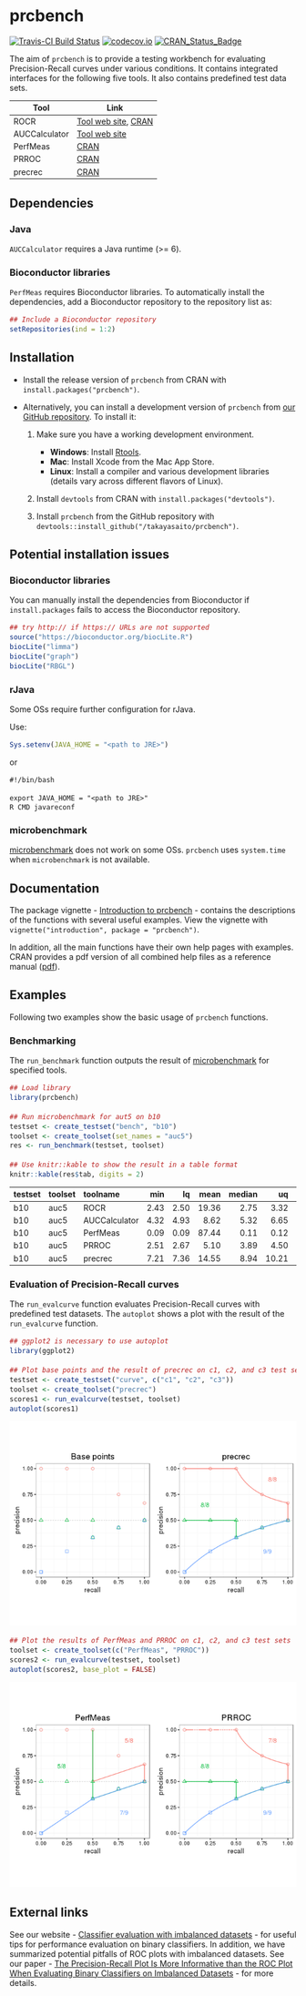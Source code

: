prcbench
========

[![Travis-CI Build Status](https://travis-ci.org/takayasaito/prcbench.svg?branch=master)](https://travis-ci.org/takayasaito/prcbench) [![codecov.io](https://codecov.io/github/takayasaito/prcbench/coverage.svg?branch=master)](https://codecov.io/github/takayasaito/prcbench?branch=master) [![CRAN\_Status\_Badge](http://www.r-pkg.org/badges/version/prcbench)](http://cran.r-project.org/package=prcbench)

The aim of `prcbench` is to provide a testing workbench for evaluating Precision-Recall curves under various conditions. It contains integrated interfaces for the following five tools. It also contains predefined test data sets.

| Tool          | Link                                                                                               |
|---------------|----------------------------------------------------------------------------------------------------|
| ROCR          | [Tool web site](http://rocr.bioinf.mpi-sb.mpg.de), [CRAN](https://cran.r-project.org/package=ROCR) |
| AUCCalculator | [Tool web site](http://mark.goadrich.com/programs/AUC)                                             |
| PerfMeas      | [CRAN](https://cran.r-project.org/package=PerfMeas)                                                |
| PRROC         | [CRAN](https://cran.r-project.org/package=PRROC)                                                   |
| precrec       | [CRAN](https://cran.r-project.org/package=precrec)                                                 |

Dependencies
------------

### Java

`AUCCalculator` requires a Java runtime (\>= 6).

### Bioconductor libraries

`PerfMeas` requires Bioconductor libraries. To automatically install the dependencies, add a Bioconductor repository to the repository list as:

``` r
## Include a Bioconductor repository
setRepositories(ind = 1:2)
```

Installation
------------

-   Install the release version of `prcbench` from CRAN with `install.packages("prcbench")`.

-   Alternatively, you can install a development version of `prcbench` from [our GitHub repository](https://github.com/takayasaito/prcbench). To install it:

    1.  Make sure you have a working development environment.
        -   **Windows**: Install [Rtools](http://cran.r-project.org/bin/windows/Rtools/).
        -   **Mac**: Install Xcode from the Mac App Store.
        -   **Linux**: Install a compiler and various development libraries (details vary across different flavors of Linux).

    2.  Install `devtools` from CRAN with `install.packages("devtools")`.

    3.  Install `prcbench` from the GitHub repository with `devtools::install_github("/takayasaito/prcbench")`.

Potential installation issues
-----------------------------

### Bioconductor libraries

You can manually install the dependencies from Bioconductor if `install.packages` fails to access the Bioconductor repository.

``` r
## try http:// if https:// URLs are not supported
source("https://bioconductor.org/biocLite.R")
biocLite("limma")
biocLite("graph")
biocLite("RBGL")
```

### rJava

Some OSs require further configuration for rJava.

Use:

``` r
Sys.setenv(JAVA_HOME = "<path to JRE>")
```

or

    #!/bin/bash

    export JAVA_HOME = "<path to JRE>"
    R CMD javareconf

### microbenchmark

[microbenchmark](https://cran.r-project.org/package=microbenchmark) does not work on some OSs. `prcbench` uses `system.time` when `microbenchmark` is not available.

Documentation
-------------

The package vignette - [Introduction to prcbench](https://cran.r-project.org/web/packages/prcbench/vignettes/introduction.html) - contains the descriptions of the functions with several useful examples. View the vignette with `vignette("introduction", package = "prcbench")`.

In addition, all the main functions have their own help pages with examples. CRAN provides a pdf version of all combined help files as a reference manual ([pdf](https://cran.r-project.org/web/packages/prcbench/prcbench.pdf)).

Examples
--------

Following two examples show the basic usage of `prcbench` functions.

### Benchmarking

The `run_benchmark` function outputs the result of [microbenchmark](https://cran.r-project.org/package=microbenchmark) for specified tools.

``` r
## Load library
library(prcbench)

## Run microbenchmark for aut5 on b10
testset <- create_testset("bench", "b10")
toolset <- create_toolset(set_names = "auc5")
res <- run_benchmark(testset, toolset)

## Use knitr::kable to show the result in a table format
knitr::kable(res$tab, digits = 2)
```

| testset | toolset | toolname      |   min|    lq|   mean|  median|     uq|     max|  neval|
|:--------|:--------|:--------------|-----:|-----:|------:|-------:|------:|-------:|------:|
| b10     | auc5    | ROCR          |  2.43|  2.50|  19.36|    2.75|   3.32|   85.81|      5|
| b10     | auc5    | AUCCalculator |  4.32|  4.93|   8.62|    5.32|   6.65|   21.90|      5|
| b10     | auc5    | PerfMeas      |  0.09|  0.09|  87.44|    0.11|   0.12|  436.78|      5|
| b10     | auc5    | PRROC         |  2.51|  2.67|   5.10|    3.89|   4.50|   11.91|      5|
| b10     | auc5    | precrec       |  7.21|  7.36|  14.55|    8.94|  10.21|   39.02|      5|

### Evaluation of Precision-Recall curves

The `run_evalcurve` function evaluates Precision-Recall curves with predefined test datasets. The `autoplot` shows a plot with the result of the `run_evalcurve` function.

``` r
## ggplot2 is necessary to use autoplot
library(ggplot2)

## Plot base points and the result of precrec on c1, c2, and c3 test sets
testset <- create_testset("curve", c("c1", "c2", "c3"))
toolset <- create_toolset("precrec")
scores1 <- run_evalcurve(testset, toolset)
autoplot(scores1)
```

![](README_files/figure-markdown_github/unnamed-chunk-5-1.png)

``` r
## Plot the results of PerfMeas and PRROC on c1, c2, and c3 test sets
toolset <- create_toolset(c("PerfMeas", "PRROC"))
scores2 <- run_evalcurve(testset, toolset)
autoplot(scores2, base_plot = FALSE)
```

![](README_files/figure-markdown_github/unnamed-chunk-5-2.png)

External links
--------------

See our website - [Classifier evaluation with imbalanced datasets](https://classeval.wordpress.com/) - for useful tips for performance evaluation on binary classifiers. In addition, we have summarized potential pitfalls of ROC plots with imbalanced datasets. See our paper - [The Precision-Recall Plot Is More Informative than the ROC Plot When Evaluating Binary Classifiers on Imbalanced Datasets](http://journals.plos.org/plosone/article?id=10.1371/journal.pone.0118432) - for more details.
